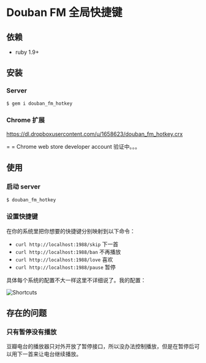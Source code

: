 # Douban FM 全局快捷键

## 依赖

* ruby 1.9+

## 安装

### Server

```bash
$ gem i douban_fm_hotkey
```
### Chrome 扩展

https://dl.dropboxusercontent.com/u/1658623/douban_fm_hotkey.crx

= = Chrome web store developer account 验证中。。。

## 使用

### 启动 server

```bash
$ douban_fm_hotkey
```

### 设置快捷键

在你的系统里把你想要的快捷键分别映射到以下命令：

* `curl http://localhost:1988/skip` 下一首
* `curl http://localhost:1988/ban` 不再播放
* `curl http://localhost:1988/love` 喜欢
* `curl http://localhost:1988/pause` 暂停

具体每个系统的配置不大一样这里不详细说了。我的配置：

![Shortcuts](https://dl.dropboxusercontent.com/u/1658623/douban_fm_hotkey_shortcuts.png)

## 存在的问题

### 只有暂停没有播放

豆瓣电台的播放器只对外开放了暂停接口，所以没办法控制播放，但是在暂停后可以用下一首来让电台继续播放。

